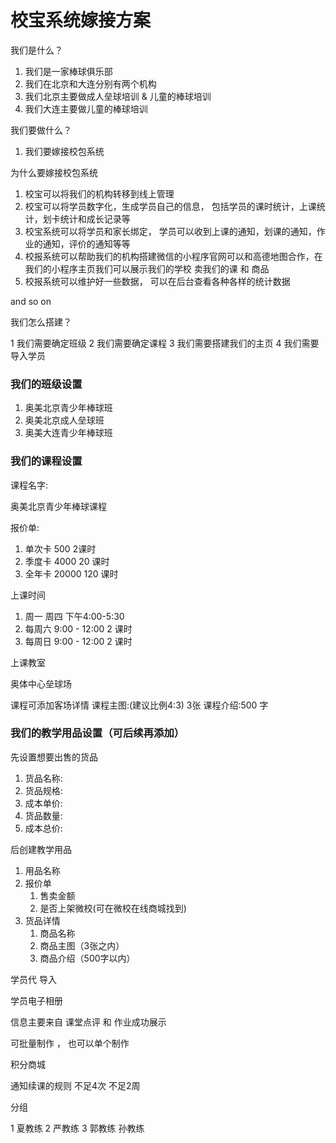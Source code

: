 # 校宝系统嫁接方案

我们是什么？
1. 我们是一家棒球俱乐部
2. 我们在北京和大连分别有两个机构
3. 我们北京主要做成人垒球培训 & 儿童的棒球培训
4. 我们大连主要做儿童的棒球培训

我们要做什么？
1. 我们要嫁接校包系统

为什么要嫁接校包系统
1. 校宝可以将我们的机构转移到线上管理
2. 校宝可以将学员数字化，生成学员自己的信息， 包括学员的课时统计，上课统计，划卡统计和成长记录等
3. 校宝系统可以将学员和家长绑定， 学员可以收到上课的通知，划课的通知，作业的通知，评价的通知等等
5. 校报系统可以帮助我们的机构搭建微信的小程序官网可以和高德地图合作，在我们的小程序主页我们可以展示我们的学校 卖我们的课 和 商品
6. 校报系统可以维护好一些数据， 可以在后台查看各种各样的统计数据

and so on

我们怎么搭建？

1 我们需要确定班级
2 我们需要确定课程
3 我们需要搭建我们的主页
4 我们需要导入学员


### 我们的班级设置

1. 奥美北京青少年棒球班
2. 奥美北京成人垒球班
3. 奥美大连青少年棒球班


### 我们的课程设置

课程名字:

奥美北京青少年棒球课程

报价单:

1. 单次卡 500  2课时
2. 季度卡 4000 20 课时
3. 全年卡 20000 120 课时

上课时间
1. 周一 周四 下午4:00-5:30
2. 每周六 9:00 - 12:00  2 课时
3. 每周日 9:00 - 12:00  2 课时

上课教室

奥体中心垒球场

课程可添加客场详情
课程主图:(建议比例4:3) 3张
课程介绍:500 字

### 我们的教学用品设置（可后续再添加）

先设置想要出售的货品
1. 货品名称:
2. 货品规格:
3. 成本单价:
4. 货品数量:
5. 成本总价:

后创建教学用品
1. 用品名称
2. 报价单 
    1. 售卖金额
    2. 是否上架微校(可在微校在线商城找到)
3. 货品详情
    1. 商品名称
    2. 商品主图（3张之内）
    3. 商品介绍（500字以内）
    


学员代 导入




学员电子相册

信息主要来自 课堂点评 和 作业成功展示

可批量制作 ， 也可以单个制作

积分商城



通知续课的规则
不足4次
不足2周



分组

1 夏教练
2 严教练
3 郭教练 孙教练



